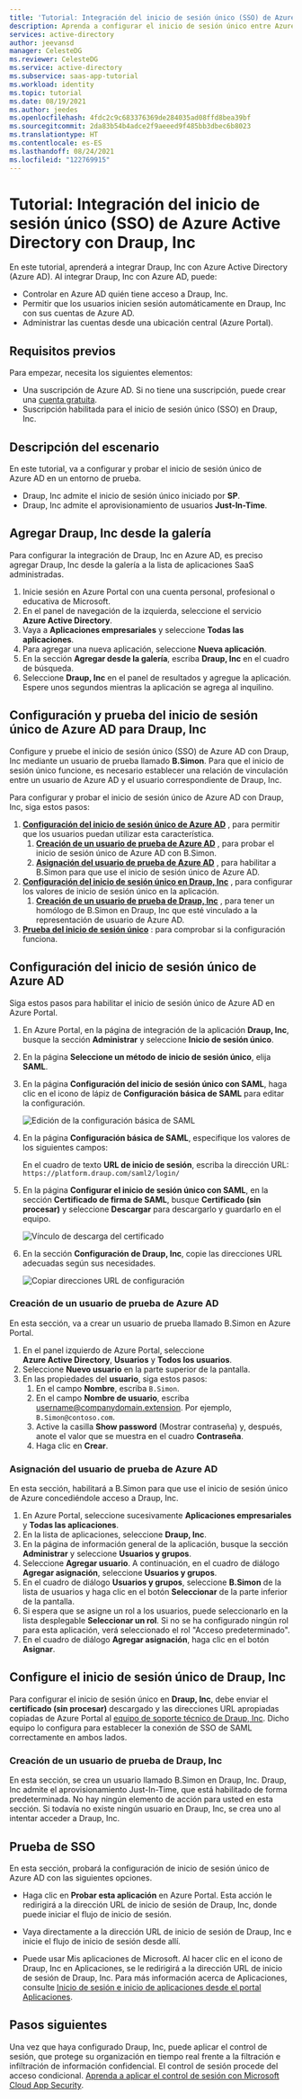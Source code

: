 ```yaml
---
title: 'Tutorial: Integración del inicio de sesión único (SSO) de Azure Active Directory con Draup, Inc | Microsoft Docs'
description: Aprenda a configurar el inicio de sesión único entre Azure Active Directory y Draup, Inc.
services: active-directory
author: jeevansd
manager: CelesteDG
ms.reviewer: CelesteDG
ms.service: active-directory
ms.subservice: saas-app-tutorial
ms.workload: identity
ms.topic: tutorial
ms.date: 08/19/2021
ms.author: jeedes
ms.openlocfilehash: 4fdc2c9c683376369de284035ad08ffd8bea39bf
ms.sourcegitcommit: 2da83b54b4adce2f9aeeed9f485bb3dbec6b8023
ms.translationtype: HT
ms.contentlocale: es-ES
ms.lasthandoff: 08/24/2021
ms.locfileid: "122769915"
---
```

# <a name="tutorial-azure-active-directory-single-sign-on-sso-integration-with-draup-inc"></a>Tutorial: Integración del inicio de sesión único (SSO) de Azure Active Directory con Draup, Inc

En este tutorial, aprenderá a integrar Draup, Inc con Azure Active Directory (Azure AD). Al integrar Draup, Inc con Azure AD, puede:

* Controlar en Azure AD quién tiene acceso a Draup, Inc.
* Permitir que los usuarios inicien sesión automáticamente en Draup, Inc con sus cuentas de Azure AD.
* Administrar las cuentas desde una ubicación central (Azure Portal).

## <a name="prerequisites"></a>Requisitos previos

Para empezar, necesita los siguientes elementos:

* Una suscripción de Azure AD. Si no tiene una suscripción, puede crear una [cuenta gratuita](https://azure.microsoft.com/free/).
* Suscripción habilitada para el inicio de sesión único (SSO) en Draup, Inc.

## <a name="scenario-description"></a>Descripción del escenario

En este tutorial, va a configurar y probar el inicio de sesión único de Azure AD en un entorno de prueba.

* Draup, Inc admite el inicio de sesión único iniciado por **SP**.
* Draup, Inc admite el aprovisionamiento de usuarios **Just-In-Time**.

## <a name="add-draup-inc-from-the-gallery"></a>Agregar Draup, Inc desde la galería

Para configurar la integración de Draup, Inc en Azure AD, es preciso agregar Draup, Inc desde la galería a la lista de aplicaciones SaaS administradas.

1. Inicie sesión en Azure Portal con una cuenta personal, profesional o educativa de Microsoft.
1. En el panel de navegación de la izquierda, seleccione el servicio **Azure Active Directory**.
1. Vaya a **Aplicaciones empresariales** y seleccione **Todas las aplicaciones**.
1. Para agregar una nueva aplicación, seleccione **Nueva aplicación**.
1. En la sección **Agregar desde la galería**, escriba **Draup, Inc** en el cuadro de búsqueda.
1. Seleccione **Draup, Inc** en el panel de resultados y agregue la aplicación. Espere unos segundos mientras la aplicación se agrega al inquilino.

## <a name="configure-and-test-azure-ad-sso-for-draup-inc"></a>Configuración y prueba del inicio de sesión único de Azure AD para Draup, Inc

Configure y pruebe el inicio de sesión único (SSO) de Azure AD con Draup, Inc mediante un usuario de prueba llamado **B.Simon**. Para que el inicio de sesión único funcione, es necesario establecer una relación de vinculación entre un usuario de Azure AD y el usuario correspondiente de Draup, Inc.

Para configurar y probar el inicio de sesión único de Azure AD con Draup, Inc, siga estos pasos:

1. **[Configuración del inicio de sesión único de Azure AD](#configure-azure-ad-sso)** , para permitir que los usuarios puedan utilizar esta característica.
    1. **[Creación de un usuario de prueba de Azure AD](#create-an-azure-ad-test-user)** , para probar el inicio de sesión único de Azure AD con B.Simon.
    1. **[Asignación del usuario de prueba de Azure AD](#assign-the-azure-ad-test-user)** , para habilitar a B.Simon para que use el inicio de sesión único de Azure AD.
1. **[Configuración del inicio de sesión único en Draup, Inc](#configure-draup-inc-sso)** , para configurar los valores de inicio de sesión único en la aplicación.
    1. **[Creación de un usuario de prueba de Draup, Inc](#create-draup-inc-test-user)** , para tener un homólogo de B.Simon en Draup, Inc que esté vinculado a la representación de usuario de Azure AD.
1. **[Prueba del inicio de sesión único](#test-sso)** : para comprobar si la configuración funciona.

## <a name="configure-azure-ad-sso"></a>Configuración del inicio de sesión único de Azure AD

Siga estos pasos para habilitar el inicio de sesión único de Azure AD en Azure Portal.

1. En Azure Portal, en la página de integración de la aplicación **Draup, Inc**, busque la sección **Administrar** y seleccione **Inicio de sesión único**.
1. En la página **Seleccione un método de inicio de sesión único**, elija **SAML**.
1. En la página **Configuración del inicio de sesión único con SAML**, haga clic en el icono de lápiz de **Configuración básica de SAML** para editar la configuración.

   ![Edición de la configuración básica de SAML](common/edit-urls.png)

1. En la página **Configuración básica de SAML**, especifique los valores de los siguientes campos:

    En el cuadro de texto **URL de inicio de sesión**, escriba la dirección URL: `https://platform.draup.com/saml2/login/`

1. En la página **Configurar el inicio de sesión único con SAML**, en la sección **Certificado de firma de SAML**, busque **Certificado (sin procesar)** y seleccione **Descargar** para descargarlo y guardarlo en el equipo.

    ![Vínculo de descarga del certificado](common/certificateraw.png)

1. En la sección **Configuración de Draup, Inc**, copie las direcciones URL adecuadas según sus necesidades.

    ![Copiar direcciones URL de configuración](common/copy-configuration-urls.png)

### <a name="create-an-azure-ad-test-user"></a>Creación de un usuario de prueba de Azure AD

En esta sección, va a crear un usuario de prueba llamado B.Simon en Azure Portal.

1. En el panel izquierdo de Azure Portal, seleccione **Azure Active Directory**, **Usuarios** y **Todos los usuarios**.
1. Seleccione **Nuevo usuario** en la parte superior de la pantalla.
1. En las propiedades del **usuario**, siga estos pasos:
   1. En el campo **Nombre**, escriba `B.Simon`.  
   1. En el campo **Nombre de usuario**, escriba username@companydomain.extension. Por ejemplo, `B.Simon@contoso.com`.
   1. Active la casilla **Show password** (Mostrar contraseña) y, después, anote el valor que se muestra en el cuadro **Contraseña**.
   1. Haga clic en **Crear**.

### <a name="assign-the-azure-ad-test-user"></a>Asignación del usuario de prueba de Azure AD

En esta sección, habilitará a B.Simon para que use el inicio de sesión único de Azure concediéndole acceso a Draup, Inc.

1. En Azure Portal, seleccione sucesivamente **Aplicaciones empresariales** y **Todas las aplicaciones**.
1. En la lista de aplicaciones, seleccione **Draup, Inc**.
1. En la página de información general de la aplicación, busque la sección **Administrar** y seleccione **Usuarios y grupos**.
1. Seleccione **Agregar usuario**. A continuación, en el cuadro de diálogo **Agregar asignación**, seleccione **Usuarios y grupos**.
1. En el cuadro de diálogo **Usuarios y grupos**, seleccione **B.Simon** de la lista de usuarios y haga clic en el botón **Seleccionar** de la parte inferior de la pantalla.
1. Si espera que se asigne un rol a los usuarios, puede seleccionarlo en la lista desplegable **Seleccionar un rol**. Si no se ha configurado ningún rol para esta aplicación, verá seleccionado el rol "Acceso predeterminado".
1. En el cuadro de diálogo **Agregar asignación**, haga clic en el botón **Asignar**.

## <a name="configure-draup-inc-sso"></a>Configure el inicio de sesión único de Draup, Inc

Para configurar el inicio de sesión único en **Draup, Inc**, debe enviar el **certificado (sin procesar)** descargado y las direcciones URL apropiadas copiadas de Azure Portal al [equipo de soporte técnico de Draup, Inc](mailto:support@draup.com). Dicho equipo lo configura para establecer la conexión de SSO de SAML correctamente en ambos lados.

### <a name="create-draup-inc-test-user"></a>Creación de un usuario de prueba de Draup, Inc

En esta sección, se crea un usuario llamado B.Simon en Draup, Inc. Draup, Inc admite el aprovisionamiento Just-In-Time, que está habilitado de forma predeterminada. No hay ningún elemento de acción para usted en esta sección. Si todavía no existe ningún usuario en Draup, Inc, se crea uno al intentar acceder a Draup, Inc.

## <a name="test-sso"></a>Prueba de SSO 

En esta sección, probará la configuración de inicio de sesión único de Azure AD con las siguientes opciones. 

* Haga clic en **Probar esta aplicación** en Azure Portal. Esta acción le redirigirá a la dirección URL de inicio de sesión de Draup, Inc, donde puede iniciar el flujo de inicio de sesión. 

* Vaya directamente a la dirección URL de inicio de sesión de Draup, Inc e inicie el flujo de inicio de sesión desde allí.

* Puede usar Mis aplicaciones de Microsoft. Al hacer clic en el icono de Draup, Inc en Aplicaciones, se le redirigirá a la dirección URL de inicio de sesión de Draup, Inc. Para más información acerca de Aplicaciones, consulte [Inicio de sesión e inicio de aplicaciones desde el portal Aplicaciones](../user-help/my-apps-portal-end-user-access.md).

## <a name="next-steps"></a>Pasos siguientes

Una vez que haya configurado Draup, Inc, puede aplicar el control de sesión, que protege su organización en tiempo real frente a la filtración e infiltración de información confidencial. El control de sesión procede del acceso condicional. [Aprenda a aplicar el control de sesión con Microsoft Cloud App Security](/cloud-app-security/proxy-deployment-aad).
